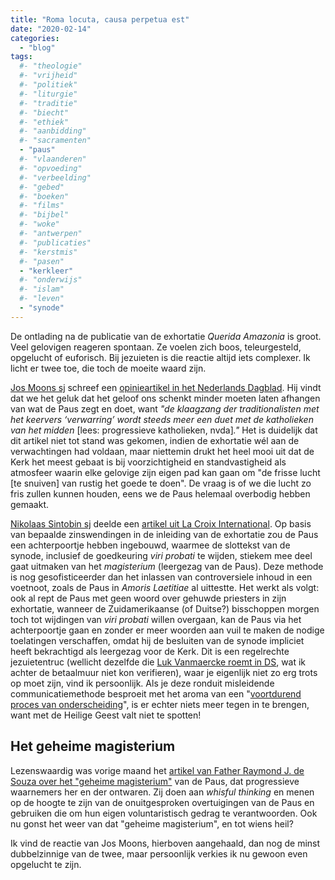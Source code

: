 ```yaml
---
title: "Roma locuta, causa perpetua est"
date: "2020-02-14"
categories: 
  - "blog"
tags:
  #- "theologie"
  #- "vrijheid"
  #- "politiek"
  #- "liturgie"
  #- "traditie"
  #- "biecht"
  #- "ethiek"
  #- "aanbidding"
  #- "sacramenten"
  - "paus"
  #- "vlaanderen"
  #- "opvoeding"
  #- "verbeelding"
  #- "gebed"
  #- "boeken"
  #- "films"
  #- "bijbel"
  #- "woke"
  #- "antwerpen"
  #- "publicaties"
  #- "kerstmis"
  #- "pasen"
  - "kerkleer"
  #- "onderwijs"
  #- "islam"
  #- "leven"
  - "synode"
---
```


De ontlading na de publicatie van de exhortatie _Querida Amazonia_ is groot. Veel gelovigen reageren spontaan. Ze voelen zich boos, teleurgesteld, opgelucht of euforisch. Bij jezuieten is die reactie altijd iets complexer. Ik licht er twee toe, die toch de moeite waard zijn.

[Jos Moons sj](https://twitter.com/JosMoonsSJ) schreef een [opinieartikel in het Nederlands Dagblad](https://www.nd.nl/opinie/opinie/954170/teleurgesteld-in-de-paus-grow-up-). Hij vindt dat we het geluk dat het geloof ons schenkt minder moeten laten afhangen van wat de Paus zegt en doet, want _"de klaagzang der traditionalisten met het keervers ‘verwarring’ wordt steeds meer een duet met de katholieken van het midden_ \[lees: progressieve katholieken, nvda\]_."_ Het is duidelijk dat dit artikel niet tot stand was gekomen, indien de exhortatie wél aan de verwachtingen had voldaan, maar niettemin drukt het heel mooi uit dat de Kerk het meest gebaat is bij voorzichtigheid en standvastigheid als atmosfeer waarin elke gelovige zijn eigen pad kan gaan om "de frisse lucht \[te snuiven\] van rustig het goede te doen". De vraag is of we die lucht zo fris zullen kunnen houden, eens we de Paus helemaal overbodig hebben gemaakt.

[Nikolaas Sintobin sj](https://twitter.com/NSintobin) deelde een [artikel uit La Croix International](https://international.la-croix.com/news/deciding-not-to-decide-for-now/11818). Op basis van bepaalde zinswendingen in de inleiding van de exhortatie zou de Paus een achterpoortje hebben ingebouwd, waarmee de slottekst van de synode, inclusief de goedkeuring _viri probati_ te wijden, stiekem mee deel gaat uitmaken van het _magisterium_ (leergezag van de Paus). Deze methode is nog gesofisticeerder dan het inlassen van controversiele inhoud in een voetnoot, zoals de Paus in _Amoris Laetitiae_ al uittestte. Het werkt als volgt: ook al rept de Paus met geen woord over gehuwde priesters in zijn exhortatie, wanneer de Zuidamerikaanse (of Duitse?) bisschoppen morgen toch tot wijdingen van _viri probati_ willen overgaan, kan de Paus via het achterpoortje gaan en zonder er meer woorden aan vuil te maken de nodige toelatingen verschaffen, omdat hij de besluiten van de synode impliciet heeft bekrachtigd als leergezag voor de Kerk. Dit is een regelrechte jezuietentruc (wellicht dezelfde die [Luk Vanmaercke roemt in DS](https://www.standaard.be/cnt/dmf20200213_04847656), wat ik achter de betaalmuur niet kon verifieren), waar je eigenlijk niet zo erg trots op moet zijn, vind ik persoonlijk. Als je deze ronduit misleidende communicatiemethode besproeit met het aroma van een "[voortdurend proces van onderscheiding](https://cnstopstories.com/2020/02/13/pope-shares-with-u-s-bishops-his-frustration-with-reaction-to-amazon-text/)", is er echter niets meer tegen in te brengen, want met de Heilige Geest valt niet te spotten!  

## Het geheime magisterium

Lezenswaardig was vorige maand het [artikel van Father Raymond J. de Souza over het "geheime magisterium"](https://www.ncregister.com/daily-news/pope-francis-pope-emeritus-benedict-and-the-secret-magisterium) van de Paus, dat progressieve waarnemers her en der ontwaren. Zij doen aan _whisful thinking_ en menen op de hoogte te zijn van de onuitgesproken overtuigingen van de Paus en gebruiken die om hun eigen voluntaristisch gedrag te verantwoorden. Ook nu gonst het weer van dat "geheime magisterium", en tot wiens heil?

Ik vind de reactie van Jos Moons, hierboven aangehaald, dan nog de minst dubbelzinnige van de twee, maar persoonlijk verkies ik nu gewoon even opgelucht te zijn.
